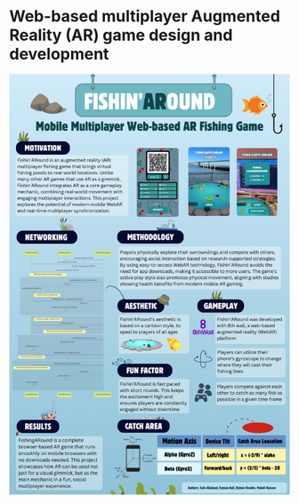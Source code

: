 # Web-based multiplayer Augmented Reality (AR) game design and development
![](<https://raw.githubusercontent.com/rohanchedde/Capstone/refs/heads/main/Fishin.ARound%20(24%20x%2036%20in).png>)
